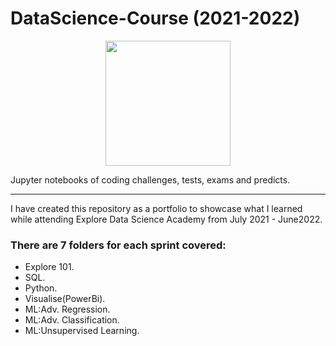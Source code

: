 # DataScience-Course (2021-2022)

<div id="header" align="center">
<img src="https://i.ytimg.com/vi/NahtqUN1qsY/maxresdefault.jpg" height="200"/>
</div>

Jupyter notebooks of coding challenges, tests, exams and predicts. 

---
I have created this repository as a portfolio to showcase what I learned while attending Explore Data Science Academy from July 2021 - June2022.

### There are 7 folders for each sprint covered:
- Explore 101.
- SQL.
- Python.
- Visualise(PowerBi).
- ML:Adv. Regression.
- ML:Adv. Classification.
- ML:Unsupervised Learning.
